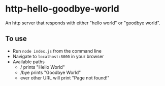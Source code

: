 # http-hello-goodbye-world

An http server that responds with either "hello world" or "goodbye world".

## To use
- Run `node index.js` from the command line
- Navigate to `localhost:8000` in your browser
- Available paths
  - / prints "Hello World"
  - /bye prints "Goodbye World"
  - ever other URL will print "Page not found!"
